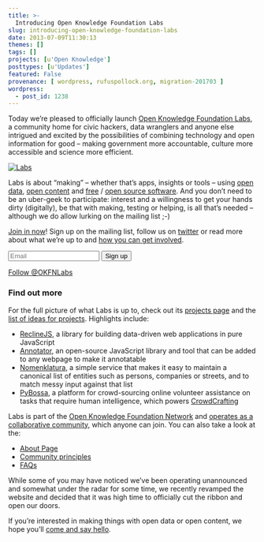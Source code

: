 ```yaml
---
title: >-
  Introducing Open Knowledge Foundation Labs
slug: introducing-open-knowledge-foundation-labs
date: 2013-07-09T11:30:13
themes: []
tags: []
projects: [u'Open Knowledge']
posttypes: [u'Updates']
featured: False
provenance: [ wordpress, rufuspollock.org, migration-201703 ]
wordpress:
  - post_id: 1238
---
```


<!--magazine.image = http://farm3.staticflickr.com/2861/9250481888_75304ef6da_z.jpg -->

<p>Today we’re pleased to officially launch <a href="http://okfnlabs.org/">Open Knowledge Foundation Labs</a>, a community home for civic hackers, data wranglers and anyone else intrigued and excited by the possibilities of combining technology and open information for good – making government more accountable, culture more accessible and science more efficient.</p>

<p><a href="http://okfnlabs.org/"><img src="http://farm3.staticflickr.com/2861/9250481888_75304ef6da_z.jpg" alt="Labs" /></a></p>

<p>Labs is about &#8220;making&#8221;  &#8211; whether that’s apps, insights or tools &#8211; using <a href="http://okfn.org/opendata/">open data</a>, <a href="http://opendefinition.org/">open content</a> and <a href="http://www.gnu.org/philosophy/free-sw.html">free</a> / <a href="http://opensource.org/">open source software</a>. And you don&#8217;t need to be an uber-geek to participate: interest and a willingness to get your hands dirty (digitally), be that with making, testing or helping, is all that&#8217;s needed &#8211; although we do allow lurking on the mailing list ;-)</p>

<p><a href="http://okfnlabs.org/join/">Join in now</a>! Sign up on the mailing list, follow us on <a href="https://twitter.com/okfnlabs/">twitter</a> or read more about what we’re up to and <a href="http://okfnlabs.org/join/">how you can get involved</a>.</p>

<form action="http://lists.okfn.org/mailman/subscribe/okfn-labs"
  method="POST" class="form-inline">
  <input type="text" class="input-medium" name="email" placeholder="Email">
  <button type="submit" class="btn">Sign up</button>
</form>

<p><a href="https://twitter.com/OKFNLabs" class="twitter-follow-button" data-show-count="false" data-size="large" data-dnt="true">Follow @OKFNLabs</a>
<script>!function(d,s,id){var js,fjs=d.getElementsByTagName(s)[0],p=/^http:/.test(d.location)?'http':'https';if(!d.getElementById(id)){js=d.createElement(s);js.id=id;js.src=p+'://platform.twitter.com/widgets.js';fjs.parentNode.insertBefore(js,fjs);}}(document, 'script', 'twitter-wjs');</script></p>

<h3>Find out more</h3>

<p>For the full picture of what Labs is up to, check out its <a href="http://okfnlabs.org/projects/">projects page</a> and the <a href="https://github.com/okfn/ideas/issues">list of ideas for projects</a>. Highlights include:</p>

<ul>
<li><a href="http://okfnlabs.org/recline/">ReclineJS</a>, a library for building data-driven web applications in pure JavaScript</li>
<li><a href="http://okfnlabs.org/annotator/">Annotator</a>, an open-source JavaScript library and tool that can be added to any webpage to make it annotatable</li>
<li><a href="http://nomenklatura.okfnlabs.org/">Nomenklatura</a>, a simple service that makes it easy to maintain a canonical list of entities such as persons, companies or streets, and to match messy input against that list</li>
<li><a href="http://dev.pybossa.com/">PyBossa</a>, a platform for crowd-sourcing online volunteer assistance on tasks that require human intelligence, which powers <a href="http://crowdcrafting.org/">CrowdCrafting</a></li>
</ul>

<p>Labs is part of the <a href="http://okfn.org/">Open Knowledge Foundation Network</a> and <a href="http://okfnlabs.org/about/#governance">operates as a collaborative community</a>, which anyone can join. You can also take a look at the:</p>

<ul>
<li><a href="http://okfnlabs.org/about/">About Page</a></li>
<li><a href="http://okfnlabs.org/about/#principles">Community principles</a></li>
<li><a href="http://okfnlabs.org/about/#faqs">FAQs</a></li>
</ul>

<p>While some of you may have noticed we&#8217;ve been operating unannounced and somewhat under the radar for some time, we recently revamped the website and decided that it was high time to officially cut the ribbon and open our doors.</p>

<p>If you&#8217;re interested in making things with open data or open content, we hope you&#8217;ll <a href="http://okfnlabs.org/join/">come and say hello</a>.</p>
<img src="http://feeds.feedburner.com/~r/okfn/~4/xMup4MlL54o" height="1" width="1"/>


